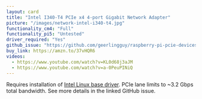 ```yaml
---
layout: card
title: "Intel I340-T4 PCIe x4 4-port Gigabit Network Adapter"
picture: "/images/network-intel-i340-t4.jpg"
functionality_cm4: "Full"
functionality_pi5: "Untested"
driver_required: "Yes"
github_issue: "https://github.com/geerlingguy/raspberry-pi-pcie-devices/issues/3"
buy_link: https://amzn.to/37vHQR6
videos:
  - https://www.youtube.com/watch?v=KL0d68j3aJM
  - https://www.youtube.com/watch?v=a-0PeuPINiQ
---
```

Requires installation of [Intel Linux base driver](https://www.intel.com/content/www/us/en/support/articles/000005480/network-and-i-o/ethernet-products.html). PCIe lane limits to ~3.2 Gbps total bandwidth. See more details in the linked GitHub issue.

